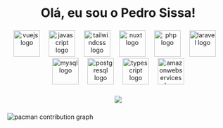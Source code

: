 <h1 align="center">Olá, eu sou o Pedro Sissa!</h1>

###

<div align="center">
  <img src="https://skillicons.dev/icons?i=vuejs" height="60" alt="vuejs logo"  />
  <img width="12" />
  <img src="https://skillicons.dev/icons?i=javascript" height="60" alt="javascript logo"  />
  <img width="12" />
  <img src="https://skillicons.dev/icons?i=tailwind" height="60" alt="tailwindcss logo"  />
  <img width="12" />
  <img src="https://skillicons.dev/icons?i=nuxtjs" height="60" alt="nuxt logo"  />
  <img width="12" />
  <img src="https://skillicons.dev/icons?i=php" height="60" alt="php logo"  />
  <img width="12" />
  <img src="https://skillicons.dev/icons?i=laravel" height="60" alt="laravel logo"  />
  <img width="12" />
  <img src="https://skillicons.dev/icons?i=mysql" height="60" alt="mysql logo"  />
  <img width="12" />
  <img src="https://skillicons.dev/icons?i=postgresql" height="60" alt="postgresql logo"  />
  <img width="12" />
  <img src="https://skillicons.dev/icons?i=typescript" height="60" alt="typescript logo"  />
  <img width="12" />
  <img src="https://skillicons.dev/icons?i=aws" height="60" alt="amazonwebservices logo"  />
</div>


###

<div align="center">
  <img src="https://streak-stats.demolab.com/?user=pedrosissa01&theme=dark&hide_border=true&locale=pt_BR&short_numbers=true" />
</div>

###

<picture>
  <source media="(prefers-color-scheme: dark)" srcset="https://raw.githubusercontent.com/pedrosissa01/pedrosissa01/output/pacman-contribution-graph-dark.svg">
  <source media="(prefers-color-scheme: light)" srcset="https://raw.githubusercontent.com/pedrosissa01/pedrosissa01/output/pacman-contribution-graph.svg">
  <img alt="pacman contribution graph" src="https://raw.githubusercontent.com/pedrosissa01/pedrosissa01/output/pacman-contribution-graph.svg">
</picture>

###

